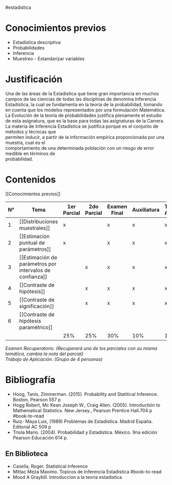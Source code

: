 #estadística
# Conocimientos previos

- Estadística descriptiva
- Probabilidades
- Inferencia
- Muestreo - Estandarizar variables
 
# Justificación

Una de las áreas de la Estadística que tiene gran importancia en muchos campos de las ciencias de todas las disciplinas de denomina Inferencia Estadística, la cual se fundamenta en la teoría de la probabilidad, tomando en cuenta que los modelos representados por una formulación Matemática.  
La Evolución de la teoría de probabilidades justifica plenamente el estudio de esta asignatura, que es la base para todas las asignaturas de la Carrera.  
La materia de Inferencia Estadística se justifica porque es el conjunto de métodos y técnicas que  
permiten inducir, a partir de la información empírica proporcionada por una muestra, cual es el  
comportamiento de una determinada población con un riesgo de error medible en términos de  
probabilidad.
 
# Contenidos
[[Conocimientos previos]]

| N°  | Tema                                                     | 1er Parcial | 2do Parcial | Examen Final | Auxiliatura | Trabajo de Aplicación |
| --- | -------------------------------------------------------- | ----------- | ----------- | ------------ | ----------- | --------------------- |
| 1   | [[Distribuciones muestrales]]                            | x           |             | x            | x           | x                     |
| 2   | [[Estimación puntual de parámetros]]                     | x           |             | x            | x           | x                     |
| 3   | [[Estimación de parámetros por intervalos de confianza]] |             | x           | x            | x           | x                     |
| 4   | [[Contraste de hipótesis]]                               |             | x           | x            | x           | x                     |
| 5   | [[Contraste de significación]]                           |             | x           | x            | x           | x                     |
| 6   | [[Contraste de hipótesis paramétrico]]                   |             |             |              |             |                       |
|     |                                                          | 25%         | 25%         | 30%          | 10%         | 10%                   |

_Examen Recuperatorio. (Recuperará uno de los parciales con su misma temática, cambia la nota del parcial)  
Trabajo de Aplicación. (Grupo de 4 personas)_  

# Bibliografía
- Hoog, Tanis, Zimmerman. (2015). Probability and Statitical Inference. Boston, Pearson 557 p
- Hogg Robert, Mc Kean Joseph W., Craig Allen. (2005). Introductión to Mathematical Statistics. New Jersey., Pearson Prentice Hall.704 p #book-to-read
- Ruiz- Maya Luis, (1989) Problemas de Estadística. Madrid España. Editorial AC 509 p
- Triola Mario. (2004). Probabilidad y Estadística. México. 9na edición Pearson Educación 614 p. 
## En Biblioteca
- Casella, Roger. Statistical Inference
- Mittac Meza Maximo. Topicos de Inferencia Estadistica #book-to-read
- Mood A Graybill. Introduccion a la teoria estadistica